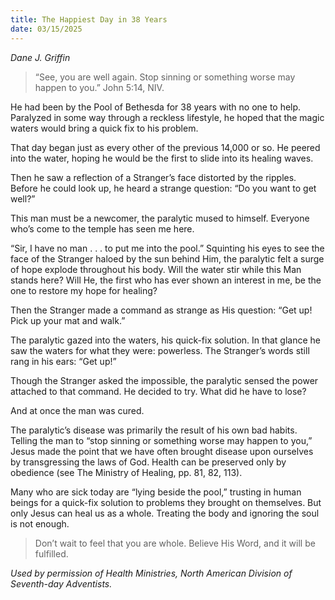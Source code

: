```yaml
---
title: The Happiest Day in 38 Years
date: 03/15/2025
---
```


_Dane J. Griffin_

> <p></p>
> “See, you are well again. Stop sinning or something worse may happen to you.” John 5:14, NIV.

He had been by the Pool of Bethesda for 38 years with no one to help. Paralyzed in some way through a reckless lifestyle, he hoped that the magic waters would bring a quick fix to his problem.

That day began just as every other of the previous 14,000 or so. He peered into the water, hoping he would be the first to slide into its healing waves.

Then he saw a reflection of a Stranger’s face distorted by the ripples. Before he could look up, he heard a strange question: “Do you want to get well?”

This man must be a newcomer, the paralytic mused to himself. Everyone who’s come to the temple has seen me here.

“Sir, I have no man . . . to put me into the pool.” Squinting his eyes to see the face of the Stranger haloed by the sun behind Him, the paralytic felt a surge of hope explode throughout his body. Will the water stir while this Man stands here? Will He, the first who has ever shown an interest in me, be the one to restore my hope for healing?

Then the Stranger made a command as strange as His question: “Get up! Pick up your mat and walk.”

The paralytic gazed into the waters, his quick-fix solution. In that glance he saw the waters for what they were: powerless. The Stranger’s words still rang in his ears: “Get up!”

Though the Stranger asked the impossible, the paralytic sensed the power attached to that command. He decided to try. What did he have to lose?

And at once the man was cured.

The paralytic’s disease was primarily the result of his own bad habits. Telling the man to “stop sinning or something worse may happen to you,” Jesus made the point that we have often brought disease upon ourselves by transgressing the laws of God. Health can be preserved only by obedience (see The Ministry of Healing, pp. 81, 82, 113).

Many who are sick today are “lying beside the pool,” trusting in human beings for a quick-fix solution to problems they brought on themselves. But only Jesus can heal us as a whole. Treating the body and ignoring the soul is not enough.

> <callout></callout>
> Don’t wait to feel that you are whole. Believe His Word, and it will be fulfilled.

_Used by permission of Health Ministries, North American Division of Seventh-day Adventists._
